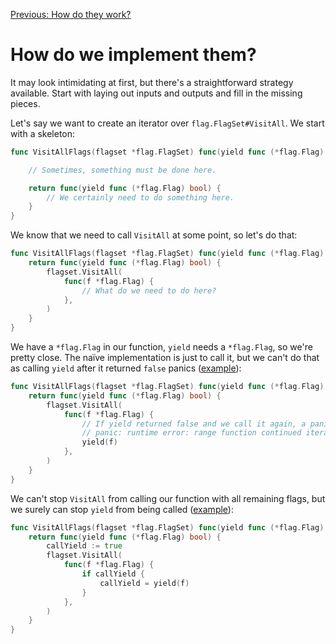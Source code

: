 [Previous: How do they work?](./05.md)

# How do we implement them?

It may look intimidating at first, but there's a straightforward strategy available. Start with laying out inputs and outputs and fill in the missing pieces.

Let's say we want to create an iterator over `flag.FlagSet#VisitAll`. We start with a skeleton:

```go
func VisitAllFlags(flagset *flag.FlagSet) func(yield func (*flag.Flag) bool) {

    // Sometimes, something must be done here.

    return func(yield func (*flag.Flag) bool) {
        // We certainly need to do something here.
    }
}
```

We know that we need to call `VisitAll` at some point, so let's do that:

```go
func VisitAllFlags(flagset *flag.FlagSet) func(yield func (*flag.Flag) bool) {
    return func(yield func (*flag.Flag) bool) {
        flagset.VisitAll(
            func(f *flag.Flag) {
                // What do we need to do here?
            },
        )
    }
}
```

We have a `*flag.Flag` in our function, `yield` needs a `*flag.Flag`, so we're pretty close. The naïve implementation is just to call it, but we can't do that as calling `yield` after it returned `false` panics ([example](../examples/06_01/main.go)):

```go
func VisitAllFlags(flagset *flag.FlagSet) func(yield func (*flag.Flag) bool) {
    return func(yield func (*flag.Flag) bool) {
        flagset.VisitAll(
            func(f *flag.Flag) {
                // If yield returned false and we call it again, a panic occurs:
                // panic: runtime error: range function continued iteration after function for loop body returned false
                yield(f)
            },
        )
    }
}
```

We can't stop `VisitAll` from calling our function with all remaining flags, but we surely can stop `yield` from being called ([example](../examples/06_02/main.go)):

```go
func VisitAllFlags(flagset *flag.FlagSet) func(yield func (*flag.Flag) bool) {
    return func(yield func (*flag.Flag) bool) {
        callYield := true
        flagset.VisitAll(
            func(f *flag.Flag) {
                if callYield {
                    callYield = yield(f)
                }
            },
        )
    }
}
```
